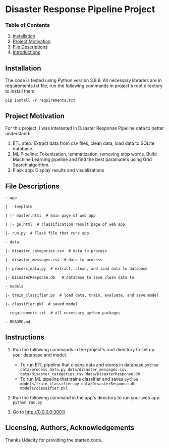 # Disaster Response Pipeline Project

### Table of Contents
1. [Installation](#installation)
2. [Project Motivation](#motivation)
3. [File Descriptions](#files)
4. [Introductions](#introductions)

## Installation <a name="installation"></a>

The code is tested using Python version 3.8.6. All necessary libraries are in requirements.txt file, run the following commands in project's root directory to install them.

`pip install -r requirements.txt`

## Project Motivation <a name="motivation"></a>

For this project, I was interested in Disaster Response Pipeline data to better understand:
1. ETL step: Extract data from csv files, clean data, load data to SQLite database.
2. ML Pipeline: Tokenization, lemmatization, removing stop words. Build Machine Learning pipeline and find the best paramaters using Grid Search algorithm.
3. Flask app: Display results and visualizations

## File Descriptions <a name="files"></a>

`- app`

`| - template`

`| |- master.html  # main page of web app`

`| |- go.html  # classification result page of web app`

`|- run.py  # Flask file that runs app`


`- data`

`|- disaster_categories.csv  # data to process` 

`|- disaster_messages.csv  # data to process`

`|- process_data.py  # extract, clean, and load data to database`

`|- DisasterResponse.db   # database to save clean data to`


`- models`

`|- train_classifier.py  # load data, train, evaluate, and save model`

`|- classifier.pkl  # saved model `


`- requirements.txt  # all necessary python packages`


`- README.md`

## Instructions <a name="introductions"></a>

1. Run the following commands in the project's root directory to set up your database and model.

    - To run ETL pipeline that cleans data and stores in database
        `python data/process_data.py data/disaster_messages.csv data/disaster_categories.csv data/DisasterResponse.db`
    - To run ML pipeline that trains classifier and saves
        `python models/train_classifier.py data/DisasterResponse.db models/classifier.pkl`

2. Run the following command in the app's directory to run your web app.
    `python run.py`

3. Go to http://0.0.0.0:3001/

## Licensing, Authors, Acknowledgements <a name="licensing"></a>
Thanks Udacity for providing the started code.
